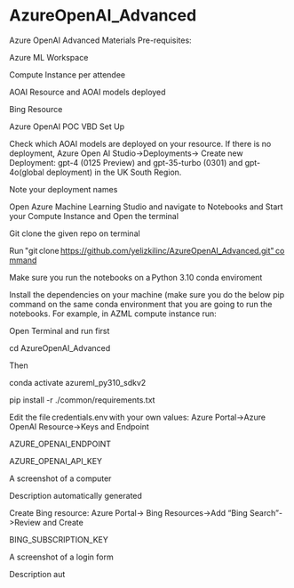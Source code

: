 # AzureOpenAI_Advanced
Azure OpenAI Advanced Materials
Pre-requisites: 

Azure ML Workspace 

Compute Instance per attendee 

AOAI Resource and AOAI models deployed 

Bing Resource  

Azure OpenAI POC VBD Set Up 

 

 

Check which AOAI models are deployed on your resource. If there is no deployment, Azure Open AI Studio->Deployments-> Create new Deployment:  gpt-4 (0125 Preview) and gpt-35-turbo (0301) and gpt-4o(global deployment) in the UK South Region.  

Note your deployment names 

Open Azure Machine Learning Studio and navigate to Notebooks and Start your Compute Instance and Open the terminal 

Git clone the given repo on terminal 

Run "git clone https://github.com/yelizkilinc/AzureOpenAI_Advanced.git" command 

Make sure you run the notebooks on a Python 3.10 conda enviroment 

Install the dependencies on your machine (make sure you do the below pip command on the same conda environment that you are going to run the notebooks. For example, in AZML compute instance run: 

Open Terminal and run first 

cd AzureOpenAI_Advanced 

Then 

conda activate azureml_py310_sdkv2 

pip install -r ./common/requirements.txt 

Edit the file credentials.env with your own values: Azure Portal->Azure OpenAI Resource->Keys and Endpoint 

AZURE_OPENAI_ENDPOINT 

AZURE_OPENAI_API_KEY 

A screenshot of a computer

Description automatically generated 

 

Create Bing resource: Azure Portal-> Bing Resources->Add “Bing Search”->Review and Create 

 BING_SUBSCRIPTION_KEY 

A screenshot of a login form

Description aut